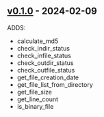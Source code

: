 ## [v0.1.0](https://github.com/jai-python3/file-helper-utils/tree/v0.1.0) - 2024-02-09

ADDS:

- calculate_md5
- check_indir_status
- check_infile_status
- check_outdir_status
- check_outfile_status
- get_file_creation_date
- get_file_list_from_directory
- get_file_size
- get_line_count
- is_binary_file
